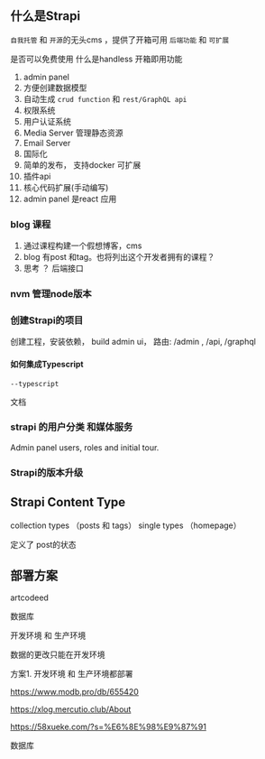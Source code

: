 
## 什么是Strapi

`自我托管` 和 `开源`的无头cms ，提供了开箱可用 `后端功能`  和 `可扩展`

是否可以免费使用
什么是handless
开箱即用功能
1. admin panel
2. 方便创建数据模型
3. 自动生成 `crud function` 和 `rest/GraphQL api`
4. 权限系统
5. 用户认证系统
6. Media Server 管理静态资源
7. Email Server
8. 国际化
9. 简单的发布， 支持docker
可扩展
1. 插件api
2. 核心代码扩展(手动编写)
3. admin panel 是react 应用

### blog 课程
1. 通过课程构建一个假想博客，cms
2. blog 有post 和tag。也将列出这个开发者拥有的课程？ 
3. 思考 ？ 后端接口 

### nvm 管理node版本

### 创建Strapi的项目

创建工程，安装依赖， build admin ui， 路由: /admin , /api, /graphql

#### 如何集成Typescript
```
--typescript
```

文档

### strapi 的用户分类 和媒体服务

Admin panel users, roles and initial tour.

### Strapi的版本升级



## Strapi Content Type

collection types （posts 和 tags）
single  types （homepage）

定义了 post的状态





## 部署方案

artcodeed

数据库

开发环境 和 生产环境

数据的更改只能在开发环境

方案1. 开发环境 和 生产环境都部署

https://www.modb.pro/db/655420

https://xlog.mercutio.club/About

https://58xueke.com/?s=%E6%8E%98%E9%87%91

数据库





